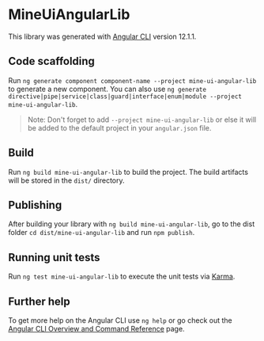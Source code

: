 # MineUiAngularLib

This library was generated with [Angular CLI](https://github.com/angular/angular-cli) version 12.1.1.

## Code scaffolding

Run `ng generate component component-name --project mine-ui-angular-lib` to generate a new component. You can also use `ng generate directive|pipe|service|class|guard|interface|enum|module --project mine-ui-angular-lib`.
> Note: Don't forget to add `--project mine-ui-angular-lib` or else it will be added to the default project in your `angular.json` file. 

## Build

Run `ng build mine-ui-angular-lib` to build the project. The build artifacts will be stored in the `dist/` directory.

## Publishing

After building your library with `ng build mine-ui-angular-lib`, go to the dist folder `cd dist/mine-ui-angular-lib` and run `npm publish`.

## Running unit tests

Run `ng test mine-ui-angular-lib` to execute the unit tests via [Karma](https://karma-runner.github.io).

## Further help

To get more help on the Angular CLI use `ng help` or go check out the [Angular CLI Overview and Command Reference](https://angular.io/cli) page.
